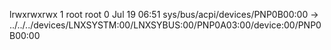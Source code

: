 lrwxrwxrwx 1 root root 0 Jul 19 06:51 sys/bus/acpi/devices/PNP0B00:00 -> ../../../devices/LNXSYSTM:00/LNXSYBUS:00/PNP0A03:00/device:00/PNP0B00:00
